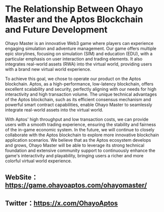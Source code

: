 # The Relationship Between Ohayo Master and the Aptos Blockchain and Future Development
  Ohayo Master is an innovative Web3 game where players can experience engaging simulation and adventure management. Our game offers multiple epic storylines, focusing on simulation (SIM) and education (EDU), with a particular emphasis on user interaction and trading elements. It also integrates real-world assets (RWA) into the virtual world, providing users with a brand new virtual world experience.

  To achieve this goal, we chose to operate our product on the Aptos blockchain. Aptos, as a high-performance, low-latency blockchain, offers excellent scalability and security, perfectly aligning with our needs for high interactivity and high transaction volume. The unique technical advantages of the Aptos blockchain, such as its efficient consensus mechanism and powerful smart contract capabilities, enable Ohayo Master to seamlessly integrate real-world assets into the virtual world.

  With Aptos' high throughput and low transaction costs, we can provide users with a smooth trading experience, ensuring the stability and fairness of the in-game economic system. In the future, we will continue to closely collaborate with the Aptos blockchain to explore more innovative blockchain application scenarios. We believe that as the Aptos ecosystem develops and grows, Ohayo Master will be able to leverage its strong technical foundation and extensive community support to continuously enhance the game's interactivity and playability, bringing users a richer and more colorful virtual world experience.

  ## WebSite：https://game.ohayoaptos.com/ohayomaster/
  ## Twitter：https://x.com/OhayoAptos

